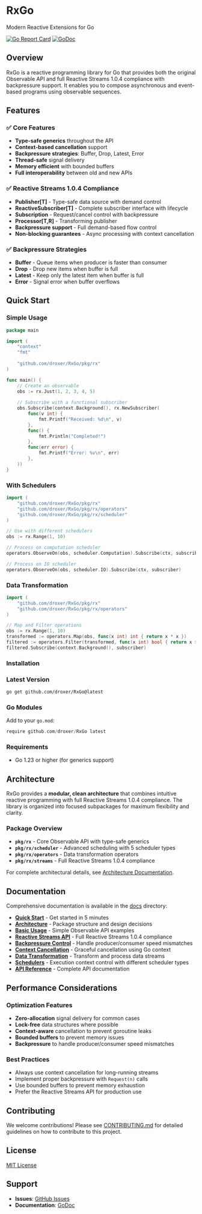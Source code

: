 # RxGo

Modern Reactive Extensions for Go

[![Go Report Card](https://goreportcard.com/badge/github.com/droxer/RxGo)](https://goreportcard.com/report/github.com/droxer/RxGo)
[![GoDoc](https://godoc.org/github.com/droxer/RxGo?status.svg)](https://godoc.org/github.com/droxer/RxGo)

## Overview

RxGo is a reactive programming library for Go that provides both the original Observable API and full Reactive Streams 1.0.4 compliance with backpressure support. It enables you to compose asynchronous and event-based programs using observable sequences.

## Features

### **✅ Core Features**
- **Type-safe generics** throughout the API
- **Context-based cancellation** support
- **Backpressure strategies**: Buffer, Drop, Latest, Error
- **Thread-safe** signal delivery
- **Memory efficient** with bounded buffers
- **Full interoperability** between old and new APIs

### **✅ Reactive Streams 1.0.4 Compliance**
- **Publisher[T]** - Type-safe data source with demand control
- **ReactiveSubscriber[T]** - Complete subscriber interface with lifecycle
- **Subscription** - Request/cancel control with backpressure
- **Processor[T,R]** - Transforming publisher
- **Backpressure support** - Full demand-based flow control
- **Non-blocking guarantees** - Async processing with context cancellation

### **✅ Backpressure Strategies**
- **Buffer** - Queue items when producer is faster than consumer
- **Drop** - Drop new items when buffer is full
- **Latest** - Keep only the latest item when buffer is full
- **Error** - Signal error when buffer overflows

## Quick Start

### Simple Usage

```go
package main

import (
    "context"
    "fmt"
    
    "github.com/droxer/RxGo/pkg/rx"
)

func main() {
    // Create an observable
    obs := rx.Just(1, 2, 3, 4, 5)
    
    // Subscribe with a functional subscriber
    obs.Subscribe(context.Background(), rx.NewSubscriber(
        func(v int) {
            fmt.Printf("Received: %d\n", v)
        },
        func() {
            fmt.Println("Completed!")
        },
        func(err error) {
            fmt.Printf("Error: %v\n", err)
        },
    ))
}
```

### With Schedulers

```go
import (
	"github.com/droxer/RxGo/pkg/rx"
	"github.com/droxer/RxGo/pkg/rx/operators"
	"github.com/droxer/RxGo/pkg/rx/scheduler"
)

// Use with different schedulers
obs := rx.Range(1, 10)

// Process on computation scheduler
operators.ObserveOn(obs, scheduler.Computation).Subscribe(ctx, subscriber)

// Process on IO scheduler
operators.ObserveOn(obs, scheduler.IO).Subscribe(ctx, subscriber)
```

### Data Transformation

```go
import (
	"github.com/droxer/RxGo/pkg/rx"
	"github.com/droxer/RxGo/pkg/rx/operators"
)

// Map and Filter operations
obs := rx.Range(1, 10)
transformed := operators.Map(obs, func(x int) int { return x * x })
filtered := operators.Filter(transformed, func(x int) bool { return x > 10 })
filtered.Subscribe(context.Background(), subscriber)
```

### Installation

### Latest Version
```bash
go get github.com/droxer/RxGo@latest
```

### Go Modules
Add to your `go.mod`:
```go
require github.com/droxer/RxGo latest
```

### Requirements
- Go 1.23 or higher (for generics support)

## Architecture

RxGo provides a **modular, clean architecture** that combines intuitive reactive programming with full Reactive Streams 1.0.4 compliance. The library is organized into focused subpackages for maximum flexibility and clarity.

### Package Overview
- **`pkg/rx`** - Core Observable API with type-safe generics
- **`pkg/rx/scheduler`** - Advanced scheduling with 5 scheduler types
- **`pkg/rx/operators`** - Data transformation operators
- **`pkg/rx/streams`** - Full Reactive Streams 1.0.4 compliance

For complete architectural details, see [Architecture Documentation](./docs/architecture.md).

## Documentation

Comprehensive documentation is available in the [docs](./docs/) directory:

- **[Quick Start](./docs/quick-start.md)** - Get started in 5 minutes
- **[Architecture](./docs/architecture.md)** - Package structure and design decisions
- **[Basic Usage](./docs/basic-usage.md)** - Simple Observable API examples
- **[Reactive Streams API](./docs/reactive-streams.md)** - Full Reactive Streams 1.0.4 compliance
- **[Backpressure Control](./docs/backpressure.md)** - Handle producer/consumer speed mismatches
- **[Context Cancellation](./docs/context-cancellation.md)** - Graceful cancellation using Go context
- **[Data Transformation](./docs/data-transformation.md)** - Transform and process data streams
- **[Schedulers](./docs/schedulers.md)** - Execution context control with different scheduler types
- **[API Reference](./docs/api-reference.md)** - Complete API documentation
## Performance Considerations

### Optimization Features
- **Zero-allocation** signal delivery for common cases
- **Lock-free** data structures where possible
- **Context-aware** cancellation to prevent goroutine leaks
- **Bounded buffers** to prevent memory issues
- **Backpressure** to handle producer/consumer speed mismatches

### Best Practices
- Always use context cancellation for long-running streams
- Implement proper backpressure with `Request(n)` calls
- Use bounded buffers to prevent memory exhaustion
- Prefer the Reactive Streams API for production use

## Contributing

We welcome contributions! Please see [CONTRIBUTING.md](./CONTRIBUTING.md) for detailed guidelines on how to contribute to this project.

## License

[MIT License](./LICENSE)

## Support

- **Issues**: [GitHub Issues](https://github.com/droxer/RxGo/issues)
- **Documentation**: [GoDoc](https://godoc.org/github.com/droxer/RxGo)
